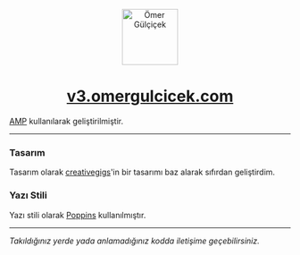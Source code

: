 <p align="center">
<img src="https://omergulcicek.com/img/omergulcicek-v3.png" alt="Ömer Gülçiçek" height="100">
</p>

<a href="https://v3.omergulcicek.com/" target="_blank"><h1 align="center">v3.omergulcicek.com</h1></a>

<a href="https://amp.dev" target="_blank">AMP</a> kullanılarak geliştirilmiştir.

---

### Tasarım

Tasarım olarak <a href="https://creativegigs.net/">creativegigs</a>'in bir tasarımı baz alarak sıfırdan geliştirdim.

### Yazı Stili

Yazı stili olarak <a href="https://fonts.google.com/specimen/Poppins">Poppins</a> kullanılmıştır.

---

<i>Takıldığınız yerde yada anlamadığınız kodda iletişime geçebilirsiniz.</i>
